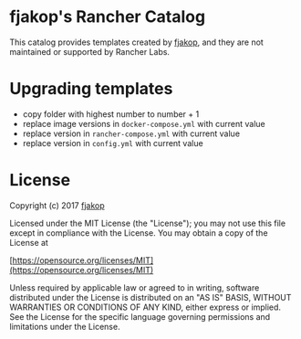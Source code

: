 # fjakop's Rancher Catalog 

This catalog provides templates created by [fjakop](https://github.com/fjakop), and they are not maintained or supported by Rancher Labs.

# Upgrading templates

* copy folder with highest number to number + 1
* replace image versions in `docker-compose.yml` with current value
* replace version in `rancher-compose.yml` with current value
* replace version in `config.yml` with current value

# License
Copyright (c) 2017 [fjakop](https://github.com/fjakop)

Licensed under the MIT License (the "License");
you may not use this file except in compliance with the License.
You may obtain a copy of the License at

[https://opensource.org/licenses/MIT](https://opensource.org/licenses/MIT)

Unless required by applicable law or agreed to in writing, software
distributed under the License is distributed on an "AS IS" BASIS,
WITHOUT WARRANTIES OR CONDITIONS OF ANY KIND, either express or implied.
See the License for the specific language governing permissions and
limitations under the License.
